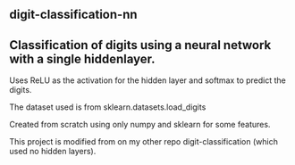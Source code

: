 ## digit-classification-nn
## Classification of digits using a neural network with a single hiddenlayer. 

Uses ReLU as the activation for the hidden layer and softmax to predict the digits.

The dataset used is from sklearn.datasets.load_digits

Created from scratch using only numpy and sklearn for some features.

This project is modified from on my other repo digit-classification (which used no hidden layers). 
